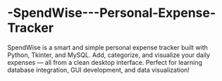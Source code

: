 # -SpendWise---Personal-Expense-Tracker
SpendWise is a smart and simple personal expense tracker built with Python, Tkinter, and MySQL. Add, categorize, and visualize your daily expenses — all from a clean desktop interface. Perfect for learning database integration, GUI development, and data visualization!
